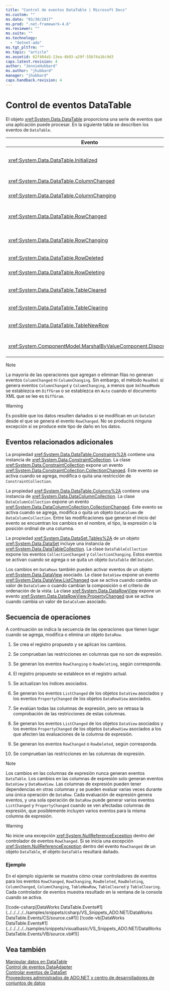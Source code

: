 ```yaml
---
title: "Control de eventos DataTable | Microsoft Docs"
ms.custom: ""
ms.date: "03/30/2017"
ms.prod: ".net-framework-4.6"
ms.reviewer: ""
ms.suite: ""
ms.technology: 
  - "dotnet-ado"
ms.tgt_pltfrm: ""
ms.topic: "article"
ms.assetid: 62f404a5-13ea-4b93-a29f-55b74a16c9d3
caps.latest.revision: 4
author: "JennieHubbard"
ms.author: "jhubbard"
manager: "jhubbard"
caps.handback.revision: 4
---
```

# Control de eventos DataTable
El objeto <xref:System.Data.DataTable> proporciona una serie de eventos que una aplicación puede procesar.  En la siguiente tabla se describen los eventos de `DataTable`.  
  
|Evento|Descripción|  
|------------|-----------------|  
|<xref:System.Data.DataTable.Initialized>|Se produce después de haber llamado al método <xref:System.Data.DataTable.EndInit%2A> de un objeto `DataTable`.  Este evento está concebido principalmente para admitir escenarios en tiempo de diseño.|  
|<xref:System.Data.DataTable.ColumnChanged>|Se produce después de cambiar correctamente un valor en un objeto <xref:System.Data.DataColumn>.|  
|<xref:System.Data.DataTable.ColumnChanging>|Se produce cuando se ha enviado un valor para un objeto `DataColumn`.|  
|<xref:System.Data.DataTable.RowChanged>|Se produce cuando se ha cambiado correctamente un valor de `DataColumn` o la propiedad <xref:System.Data.DataRow.RowState%2A> de un objeto <xref:System.Data.DataRow> en el objeto `DataTable`.|  
|<xref:System.Data.DataTable.RowChanging>|Se produce cuando se ha enviado un cambio para un valor `DataColumn` o la propiedad `RowState` de un objeto `DataRow` en el objeto `DataTable`.|  
|<xref:System.Data.DataTable.RowDeleted>|Se produce después de marcar un objeto `DataRow` de un objeto `DataTable` como `Deleted`.|  
|<xref:System.Data.DataTable.RowDeleting>|Se produce antes de marcar un objeto `DataRow` de un objeto `DataTable` como `Deleted`.|  
|<xref:System.Data.DataTable.TableCleared>|Se produce después de que una llamada al método <xref:System.Data.DataTable.Clear%2A> del objeto `DataTable` haya borrado correctamente todos los objetos `DataRow`.|  
|<xref:System.Data.DataTable.TableClearing>|Se produce después de haber llamado al método `Clear` pero antes de que se inicie la operación `Clear`.|  
|<xref:System.Data.DataTable.TableNewRow>|Se produce después de crear un nuevo objeto `DataRow` mediante una llamada al método `NewRow` del objeto `DataTable`.|  
|<xref:System.ComponentModel.MarshalByValueComponent.Disposed>|Se produce cuando el objeto `DataTable` se establece en `Disposed`.  Se hereda de <xref:System.ComponentModel.MarshalByValueComponent>.|  
  
> [!NOTE]
>  La mayoría de las operaciones que agregan o eliminan filas no generan eventos `ColumnChanged` ni `ColumnChanging`.  Sin embargo, el método `ReadXml` sí genera eventos `ColumnChanged` y `ColumnChanging`, a menos que `XmlReadMode` se establezca en `DiffGram` o se establezca en `Auto` cuando el documento XML que se lee es `DiffGram`.  
  
> [!WARNING]
>  Es posible que los datos resulten dañados si se modifican en un `DataSet` desde el que se genera el evento `RowChanged`.  No se producirá ninguna excepción si se produce este tipo de daño en los datos.  
  
## Eventos relacionados adicionales  
 La propiedad <xref:System.Data.DataTable.Constraints%2A> contiene una instancia de <xref:System.Data.ConstraintCollection>.  La clase <xref:System.Data.ConstraintCollection> expone un evento <xref:System.Data.ConstraintCollection.CollectionChanged>.  Este evento se activa cuando se agrega, modifica o quita una restricción de `ConstraintCollection`.  
  
 La propiedad <xref:System.Data.DataTable.Columns%2A> contiene una instancia de <xref:System.Data.DataColumnCollection>.  La clase `DataColumnCollection` expone un evento <xref:System.Data.DataColumnCollection.CollectionChanged>.  Este evento se activa cuando se agrega, modifica o quita un objeto `DataColumn` de `DataColumnCollection`.  Entre las modificaciones que generan el inicio del evento se encuentran los cambios en el nombre, el tipo, la expresión o la posición ordinal de una columna.  
  
 La propiedad <xref:System.Data.DataSet.Tables%2A> de un objeto <xref:System.Data.DataSet> incluye una instancia de <xref:System.Data.DataTableCollection>.  La clase `DataTableCollection` expone los eventos `CollectionChanged` y `CollectionChanging`.  Estos eventos se activan cuando se agrega o se quita un objeto `DataTable` del `DataSet`.  
  
 Los cambios en `DataRows` también pueden activar eventos de un objeto <xref:System.Data.DataView> asociado.  La clase `DataView` expone un evento <xref:System.Data.DataView.ListChanged> que se activa cuando cambia un valor de `DataColumn` o cuando cambian la composición o el criterio de ordenación de la vista.  La clase <xref:System.Data.DataRowView> expone un evento <xref:System.Data.DataRowView.PropertyChanged> que se activa cuando cambia un valor de `DataColumn` asociado.  
  
## Secuencia de operaciones  
 A continuación se indica la secuencia de las operaciones que tienen lugar cuando se agrega, modifica o elimina un objeto `DataRow`.  
  
1.  Se crea el registro propuesto y se aplican los cambios.  
  
2.  Se comprueban las restricciones en columnas que no son de expresión.  
  
3.  Se generan los eventos `RowChanging` o `RowDeleting`, según corresponda.  
  
4.  El registro propuesto se establece en el registro actual.  
  
5.  Se actualizan los índices asociados.  
  
6.  Se generan los eventos `ListChanged` de los objetos `DataView` asociados y los eventos `PropertyChanged` de los objetos `DataRowView` asociados.  
  
7.  Se evalúan todas las columnas de expresión, pero se retrasa la comprobación de las restricciones de estas columnas.  
  
8.  Se generan los eventos `ListChanged` de los objetos `DataView` asociados y los eventos `PropertyChanged` de los objetos `DataRowView` asociados a los que afecten las evaluaciones de la columna de expresión.  
  
9. Se generan los eventos `RowChanged` o `RowDeleted`, según corresponda.  
  
10. Se comprueban las restricciones en las columnas de expresión.  
  
> [!NOTE]
>  Los cambios en las columnas de expresión nunca generan eventos `DataTable`.  Los cambios en las columnas de expresión solo generan eventos `DataView` y `DataRowView`.  Las columnas de expresión pueden tener dependencias en otras columnas y se pueden evaluar varias veces durante una única operación de `DataRow`.  Cada evaluación de expresión genera eventos, y una sola operación de `DataRow` puede generar varios eventos `ListChanged` y `PropertyChanged` cuando se ven afectadas columnas de expresión, que posiblemente incluyen varios eventos para la misma columna de expresión.  
  
> [!WARNING]
>  No inicie una excepción <xref:System.NullReferenceException> dentro del controlador de eventos `RowChanged`.  Si se inicia una excepción <xref:System.NullReferenceException> dentro del evento `RowChanged` de un objeto `DataTable`, el objeto `DataTable` resultará dañado.  
  
### Ejemplo  
 En el ejemplo siguiente se muestra cómo crear controladores de eventos para los eventos `RowChanged`, `RowChanging`, `RowDeleted`, `RowDeleting`, `ColumnChanged`, `ColumnChanging`, `TableNewRow`, `TableCleared` y `TableClearing`.  Cada controlador de eventos muestra resultado en la ventana de la consola cuando se activa.  
  
 [!code-csharp[DataWorks DataTable.Events#1](../../../../../samples/snippets/csharp/VS_Snippets_ADO.NET/DataWorks DataTable.Events/CS/source.cs#1)]
 [!code-vb[DataWorks DataTable.Events#1](../../../../../samples/snippets/visualbasic/VS_Snippets_ADO.NET/DataWorks DataTable.Events/VB/source.vb#1)]  
  
## Vea también  
 [Manipular datos en DataTable](../../../../../docs/framework/data/adonet/dataset-datatable-dataview/manipulating-data-in-a-datatable.md)   
 [Control de eventos DataAdapter](../../../../../docs/framework/data/adonet/handling-dataadapter-events.md)   
 [Controlar eventos de DataSet](../../../../../docs/framework/data/adonet/dataset-datatable-dataview/handling-dataset-events.md)   
 [Proveedores administrados de ADO.NET y centro de desarrolladores de conjuntos de datos](http://go.microsoft.com/fwlink/?LinkId=217917)